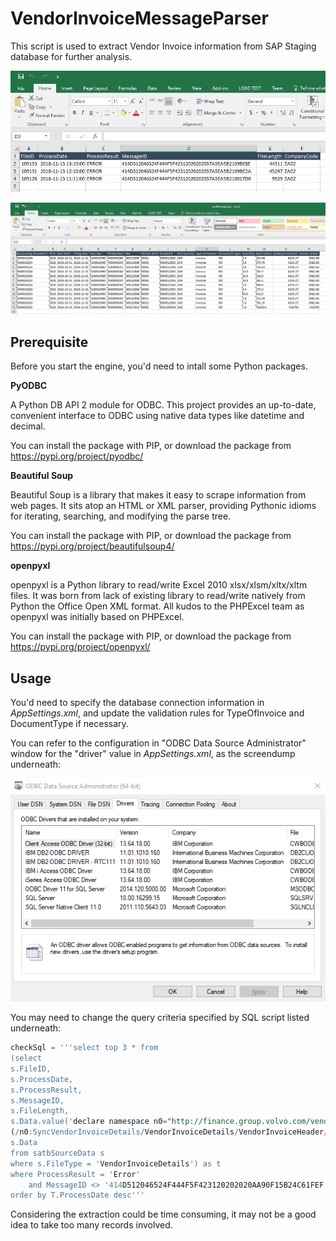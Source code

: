 # VendorInvoiceMessageParser
This script is used to extract Vendor Invoice information from SAP Staging database for further analysis.

![Overall Spreadsheet](https://raw.githubusercontent.com/mingyeh/VendorInvoiceMessageParser/master/overall.png "Overall Spreadsheet")

![Data Content Spreadsheet](https://raw.githubusercontent.com/mingyeh/VendorInvoiceMessageParser/master/data_content.png "Data Content Spreadsheet")

## Prerequisite
Before you start the engine, you'd need to intall some Python packages.

**PyODBC**

A Python DB API 2 module for ODBC. This project provides an up-to-date, convenient interface to ODBC using native data types like datetime and decimal.

You can install the package with PIP, or download the package from https://pypi.org/project/pyodbc/

**Beautiful Soup**

Beautiful Soup is a library that makes it easy to scrape information from web pages. It sits atop an HTML or XML parser, providing Pythonic idioms for iterating, searching, and modifying the parse tree.

You can install the package with PIP, or download the package from https://pypi.org/project/beautifulsoup4/

**openpyxl**

openpyxl is a Python library to read/write Excel 2010 xlsx/xlsm/xltx/xltm files.
It was born from lack of existing library to read/write natively from Python the Office Open XML format.
All kudos to the PHPExcel team as openpyxl was initially based on PHPExcel.

You can install the package with PIP, or download the package from https://pypi.org/project/openpyxl/

## Usage
You'd need to specify the database connection information in *AppSettings.xml*, and update the validation rules for TypeOfInvoice and DocumentType if necessary.

You can refer to the configuration in "ODBC Data Source Administrator" window for the "driver" value in *AppSettings.xml*, as the screendump underneath:

![ODBC Data Source Administrator](https://raw.githubusercontent.com/mingyeh/VendorInvoiceMessageParser/master/odbc_driver.png "ODBC Data Source Administrator")

You may need to change the query criteria specified by SQL script listed underneath:
```sql
checkSql = '''select top 3 * from
(select 
s.FileID,
s.ProcessDate,
s.ProcessResult,
s.MessageID,
s.FileLength,
s.Data.value('declare namespace n0="http://finance.group.volvo.com/vendorinvoicedetails/1_0";
(/n0:SyncVendorInvoiceDetails/VendorInvoiceDetails/VendorInvoiceHeader/CompanyCode)[1]', 'nvarchar(20)') AS CompanyCode,
s.Data
from satbSourceData s
where s.FileType = 'VendorInvoiceDetails') as t
where ProcessResult = 'Error'
    and MessageID <> '414D512046524F444F5F423120202020AA90F15B24C61FEF'
order by T.ProcessDate desc'''
```
Considering the extraction could be time consuming, it may not be a good idea to take too many records involved.
